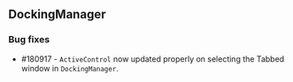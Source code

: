 ## DockingManager

### Bug fixes

* \#180917 - `ActiveControl` now updated properly on selecting the Tabbed window in `DockingManager`. 